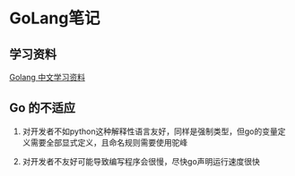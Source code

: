 # GoLang笔记

## 学习资料

[Golang 中文学习资料](https://go.wuhaolin.cn/)

## Go 的不适应

1. 对开发者不如python这种解释性语言友好，同样是强制类型，但go的变量定义需要全部显式定义，且命名规则需要使用驼峰

2. 对开发者不友好可能导致编写程序会很慢，尽快go声明运行速度很快
